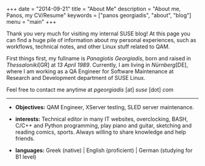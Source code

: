+++
date = "2014-09-21"
title = "About Me"
description = "About me, Panos, my CV/Resume"
keywords = ["panos georgiadis", "about", "blog"]
menu = "main"
+++

Thank you very much for visiting my internal SUSE blog! At this page you can find a
huge pile of information about my personal experiences, such as workflows, technical notes,
and other Linux stuff related to QAM.

First things first, my fullname is *Panagiotis Georgiadis*, born and raised in
*Thessaloniki*[GR] at *13 April 1989*. Currently, I am living in *Nürnberg*[DE],
where I am working as a QA Engineer for Software Maintenance at Research and
Development department of SUSE Linux.

Feel free to contact me anytime at *pgeorgiadis* [at] *suse* [dot] *com*

-------------------------------------------------------------------------------

+ **Objectives:** QAM Engineer, XServer testing, SLED server maintenance.

+ **interests:** Technical editor in many IT websites, overclocking, BASH,
  C/C++ and Python programming, play piano and guitar, sketching and reading comics, sports.
Always willing to share knowledge and help friends.

+ **languages:** Greek (native) | English (proficient) | German (studying for B1
level)

